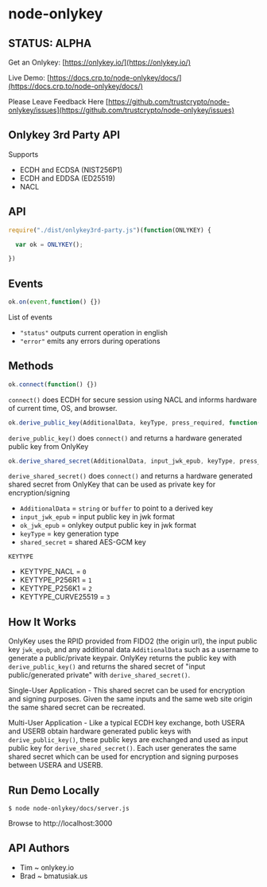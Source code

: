 # node-onlykey

## STATUS: ALPHA

Get an Onlykey: [https://onlykey.io/](https://onlykey.io/)

Live Demo: [https://docs.crp.to/node-onlykey/docs/](https://docs.crp.to/node-onlykey/docs/)

Please Leave Feedback Here [https://github.com/trustcrypto/node-onlykey/issues](https://github.com/trustcrypto/node-onlykey/issues)

Onlykey 3rd Party API
----


Supports
* ECDH and ECDSA (NIST256P1)
* ECDH and EDDSA (ED25519)
* NACL


API
----

```js
require("./dist/onlykey3rd-party.js")(function(ONLYKEY) {

  var ok = ONLYKEY();

})
```


Events
-----

```js
ok.on(event,function() {})
```

List of events

* `"status"`  outputs current operation in english
* `"error"`   emits any errors during operations


Methods
-----

```js
ok.connect(function() {})
```
`connect()` does ECDH for secure session using NACL and informs hardware of current time, OS, and browser.


```js
ok.derive_public_key(AdditionalData, keyType, press_required, function(error, ok_jwk_epub) {})
```

`derive_public_key()` does `connect()` and returns a hardware generated public key from OnlyKey

```js
ok.derive_shared_secret(AdditionalData, input_jwk_epub, keyType, press_required, function(error, shared_secret, ok_jwk_epub) {})
```

`derive_shared_secret()` does `connect()` and returns a hardware generated shared secret from OnlyKey that can be used as private key for encryption/signing

*   `AdditionalData` = `string` or `buffer` to point to a derived key
*   `input_jwk_epub` = input public key in jwk format
*   `ok_jwk_epub` = onlykey output public key in jwk format
*   `keyType` = key generation type
*   `shared_secret`  = shared AES-GCM key

`KEYTYPE`
*   KEYTYPE_NACL = `0`
*   KEYTYPE_P256R1 = `1`
*   KEYTYPE_P256K1 = `2`
*   KEYTYPE_CURVE25519 = `3`

How It Works
-----------

OnlyKey uses the RPID provided from FIDO2 (the origin url), the input public key `jwk_epub`, and any additional data `AdditionalData` such as a username to generate a public/private keypair. OnlyKey returns the public key with `derive_public_key()` and returns the shared secret of "input public/generated private" with `derive_shared_secret()`. 

Single-User Application - This shared secret can be used for encryption and signing purposes. Given the same inputs and the same web site origin the same shared secret can be recreated. 

Multi-User Application - Like a typical ECDH key exchange, both USERA and USERB obtain hardware generated public keys with `derive_public_key()`, these public keys are exchanged and used as input public key for `derive_shared_secret()`. Each user generates the same shared secret which can be used for encryption and signing purposes between USERA and USERB.

Run Demo Locally
-----------
```
$ node node-onlykey/docs/server.js 
```
Browse to http://localhost:3000

API Authors
-----------
* Tim ~  onlykey.io
* Brad ~  bmatusiak.us
